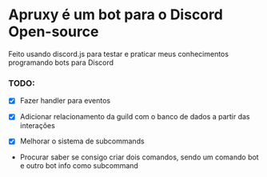 # Apruxy é um bot para o Discord Open-source

Feito usando discord.js para testar e praticar meus conhecimentos programando bots para Discord

### TODO:

- [X] Fazer handler para eventos

- [X] Adicionar relacionamento da guild com o banco de dados a partir das interações
    
- [X] Melhorar o sistema de subcommands

- Procurar saber se consigo criar dois comandos, sendo um comando bot e outro bot info como subcommand